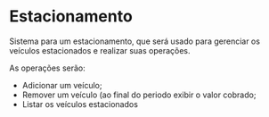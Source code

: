 # Estacionamento
Sistema para um estacionamento, que será usado para gerenciar os veículos estacionados e realizar suas operações.

As operações serão:
- Adicionar um veículo;
- Remover um veículo (ao final do periodo exibir o valor cobrado;
- Listar os veículos estacionados




